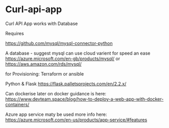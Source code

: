 # Curl-api-app
Curl API App works with Database

Requires

https://github.com/mysql/mysql-connector-python

A database - suggest mysql can use cloud varient for speed an ease
https://azure.microsoft.com/en-gb/products/mysql/ or https://aws.amazon.com/rds/mysql/

for Provisioning:
Terraform or ansible 

Python & Flask 
https://flask.palletsprojects.com/en/2.2.x/

Can dockerise later on docker guidance is here:
https://www.devteam.space/blog/how-to-deploy-a-web-app-with-docker-containers/

Azure app service maty be used more info here:
https://azure.microsoft.com/en-us/products/app-service/#features




